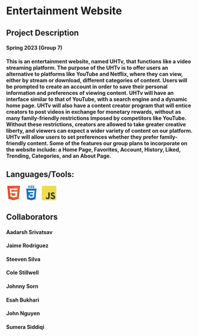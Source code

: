 # Entertainment Website

## Project Description
#### Spring 2023 (Group 7)
#### This is an entertainment website, named UHTv, that functions like a video streaming platform. The purpose of the UHTv is to offer users an alternative to platforms like YouTube and Netflix, where they can view, either by stream or download, different categories of content. Users will be prompted to create an account in order to save their personal information and preferences of viewing content. UHTv will have an interface similar to that of YouTube, with a search engine and a dynamic home page. UHTv will also have a content creator program that will entice creators to post videos in exchange for monetary rewards, without as many family-friendly restrictions imposed by competitors like YouTube. Without these restrictions, creators are allowed to take greater creative liberty, and viewers can expect a wider variety of content on our platform. UHTv will allow users to set preferences whether they prefer family-friendly content. Some of the features our group plans to incorporate on the website include: a Home Page, Favorites, Account, History, Liked, Trending, Categories, and an About Page. 
## Languages/Tools: 
<div>
  <img src="https://github.com/devicons/devicon/blob/master/icons/html5/html5-original.svg" title="HTML5" alt="HTML" width="40" height="40"/>&nbsp;
  <img src="https://github.com/devicons/devicon/blob/master/icons/css3/css3-plain-wordmark.svg"  title="CSS3" alt="CSS" width="40" height="40"/>&nbsp;
  <img src="https://github.com/devicons/devicon/blob/master/icons/javascript/javascript-original.svg" title="JavaScript" alt="JavaScript" width="40" height="40"/>&nbsp;
 </div>

## Collaborators

#### Aadarsh Srivatsav
#### Jaime Rodriguez
#### Steeven Silva
#### Cole Stillwell
#### Johnny Sorn
#### Esah Bukhari
#### John Nguyen
#### Sumera Siddiqi

